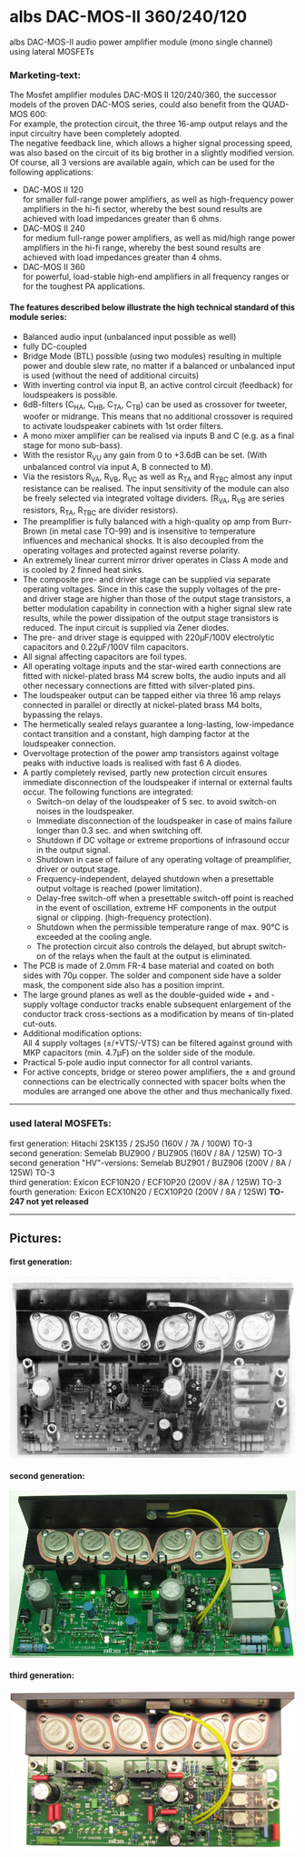 
# albs DAC-MOS-II 360/240/120

albs DAC-MOS-II audio power amplifier module (mono single channel)  
using lateral MOSFETs  
### Marketing-text: 
The Mosfet amplifier modules DAC-MOS II 120/240/360, the successor models of the proven DAC-MOS series, could also benefit from the QUAD-MOS 600:  
For example, the protection circuit, the three 16-amp output relays and the input circuitry have been completely adopted.  
The negative feedback line, which allows a higher signal processing speed, was also based on the circuit of its big brother in a slightly modified version.  
Of course, all 3 versions are available again, which can be used for the following applications:  
* DAC-MOS II 120  
for smaller full-range power amplifiers, as well as high-frequency power amplifiers in the hi-fi sector, whereby the best sound results are achieved with load impedances greater than 6 ohms.  
* DAC-MOS II 240  
for medium full-range power amplifiers, as well as mid/high range power amplifiers in the hi-fi range, whereby the best sound results are achieved with load impedances greater than 4 ohms.  
* DAC-MOS II 360  
for powerful, load-stable high-end amplifiers in all frequency ranges or for the toughest PA applications.
  
#### The features described below illustrate the high technical standard of this module series:  
* Balanced audio input (unbalanced input possible as well)  
* fully DC-coupled  
* Bridge Mode (BTL) possible (using two modules) resulting in multiple power and double slew rate, no matter if a balanced or unbalanced input is used (without the need of additional circuits)  
* With inverting control via input B, an active control circuit (feedback) for loudspeakers is possible.  
* 6dB-filters (C<sub>HA</sub>, C<sub>HB</sub>, C<sub>TA</sub>, C<sub>TB</sub>) can be used as crossover for tweeter, woofer or midrange. This means that no additional crossover is required to activate loudspeaker cabinets with 1st order filters.  
* A mono mixer amplifier can be realised via inputs B and C (e.g. as a final stage for mono sub-bass).  
* With the resistor R<sub>VU</sub> any gain from 0 to +3.6dB can be set. (With unbalanced control via input A, B connected to M).  
* Via the resistors R<sub>VA</sub>, R<sub>VB</sub>, R<sub>VC</sub> as well as R<sub>TA</sub> and R<sub>TBC</sub> almost any input resistance can be realised. The input sensitivity of the module can also be freely selected via integrated voltage dividers. (R<sub>VA</sub>, R<sub>VB</sub> are series resistors, R<sub>TA</sub>, R<sub>TBC</sub> are divider resistors).  
* The preamplifier is fully balanced with a high-quality op amp from Burr-Brown (in metal case TO-99) and is insensitive to temperature influences and mechanical shocks. It is also decoupled from the operating voltages and protected against reverse polarity.  
* An extremely linear current mirror driver operates in Class A mode and is cooled by 2 finned heat sinks.  
* The composite pre- and driver stage can be supplied via separate operating voltages. Since in this case the supply voltages of the pre- and driver stage are higher than those of the output stage transistors, a better modulation capability in connection with a higher signal slew rate results, while the power dissipation of the output stage transistors is reduced. The input circuit is supplied via Zener diodes.  
* The pre- and driver stage is equipped with 220µF/100V electrolytic capacitors and 0.22µF/100V film capacitors.  
* All signal affecting capacitors are foil types.  
* All operating voltage inputs and the star-wired earth connections are fitted with nickel-plated brass M4 screw bolts, the audio inputs and all other necessary connections are fitted with silver-plated pins.  
* The loudspeaker output can be tapped either via three 16 amp relays connected in parallel or directly at nickel-plated brass M4 bolts, bypassing the relays.  
* The hermetically sealed relays guarantee a long-lasting, low-impedance contact transition and a constant, high damping factor at the loudspeaker connection.  
* Overvoltage protection of the power amp transistors against voltage peaks with inductive loads is realised with fast 6 A diodes.  
* A partly completely revised, partly new protection circuit ensures immediate disconnection of the loudspeaker if internal or external faults occur. The following functions are integrated:  
    * Switch-on delay of the loudspeaker of 5 sec. to avoid switch-on noises in the loudspeaker.  
    * Immediate disconnection of the loudspeaker in case of mains failure longer than 0.3 sec. and when switching off.  
    * Shutdown if DC voltage or extreme proportions of infrasound occur in the output signal.  
    * Shutdown in case of failure of any operating voltage of preamplifier, driver or output stage.  
    * Frequency-independent, delayed shutdown when a presettable output voltage is reached (power limitation).  
    * Delay-free switch-off when a presettable switch-off point is reached in the event of oscillation, extreme HF components in the output signal or clipping. (high-frequency protection).  
    * Shutdown when the permissible temperature range of max. 90°C is exceeded at the cooling angle.  
    * The protection circuit also controls the delayed, but abrupt switch-on of the relays when the fault at the output is eliminated.  
* The PCB is made of 2.0mm FR-4 base material and coated on both sides with 70µ copper. The solder and component side have a solder mask, the component side also has a position imprint.  
* The large ground planes as well as the double-guided wide + and - supply voltage conductor tracks enable subsequent enlargement of the conductor track cross-sections as a modification by means of tin-plated cut-outs.  
* Additional modification options:  
All 4 supply voltages (±/+VTS/-VTS) can be filtered against ground with MKP capacitors (min. 4.7µF) on the solder side of the module.  
* Practical 5-pole audio input connector for all control variants.  
* For active concepts, bridge or stereo power amplifiers, the ± and ground connections can be electrically connected with spacer bolts when the modules are arranged one above the other and thus mechanically fixed.  

----

### used lateral MOSFETs:  
first generation: Hitachi 2SK135 / 2SJ50 (160V / 7A / 100W) TO-3  
second generation: Semelab BUZ900 / BUZ905 (160V / 8A / 125W) TO-3  
second generation "HV"-versions: Semelab BUZ901 / BUZ906 (200V / 8A / 125W) TO-3  
third generation: Exicon ECF10N20 / ECF10P20 (200V / 8A / 125W) TO-3  
fourth generation: Exicon ECX10N20 / ECX10P20 (200V / 8A / 125W) **TO-247  not yet released**  

----

## Pictures:
#### first generation:  
<img src="/Pics/old/albs_DAC-MOS_II_2SK135_top_BW.jpg">  
  
  
#### second generation:   
<img src="/Pics/old/Albs_DAC-MOS_360__BUZ900_5.jpg">
  
  
#### third generation:   
<img src="/Pics/Albs_DAC-MOS_360__Exicon_2.jpg">

